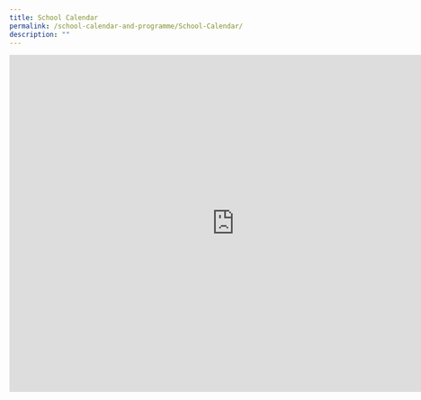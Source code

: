 ```yaml
---
title: School Calendar
permalink: /school-calendar-and-programme/School-Calendar/
description: ""
---
```

<iframe src="https://calendar.google.com/calendar/embed?src=c_19c53f9j4bettun4dtmif47240%40group.calendar.google.com&ctz=Asia%2FSingapore" style="border: 0" width="800" height="600" frameborder="0" scrolling="no"></iframe>